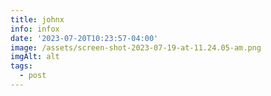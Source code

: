```yaml
---
title: johnx
info: infox
date: '2023-07-20T10:23:57-04:00'
image: /assets/screen-shot-2023-07-19-at-11.24.05-am.png
imgAlt: alt
tags:
  - post
---
```



